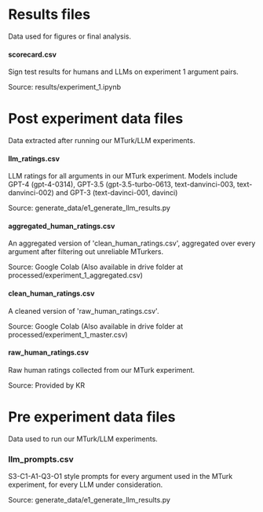 # Results files
Data used for figures or final analysis.

#### scorecard.csv
Sign test results for humans and LLMs on experiment 1 argument pairs.

Source: results/experiment_1.ipynb

# Post experiment data files
Data extracted after running our MTurk/LLM experiments.

#### llm_ratings.csv
LLM ratings for all arguments in our MTurk experiment. Models include GPT-4 (gpt-4-0314), GPT-3.5 (gpt-3.5-turbo-0613, text-danvinci-003, text-danvinci-002) and GPT-3 (text-davinci-001, davinci)

Source: generate_data/e1_generate_llm_results.py

#### aggregated_human_ratings.csv
An aggregated version of 'clean_human_ratings.csv', aggregated over every argument after filtering out unreliable MTurkers.

Source: Google Colab (Also available in drive folder at processed/experiment_1_aggregated.csv)

#### clean_human_ratings.csv
A cleaned version of 'raw_human_ratings.csv'.

Source: Google Colab (Also available in drive folder at processed/experiment_1_master.csv)

#### raw_human_ratings.csv
Raw human ratings collected from our MTurk experiment.

Source: Provided by KR

# Pre experiment data files
Data used to run our MTurk/LLM experiments.

### llm_prompts.csv
S3-C1-A1-Q3-O1 style prompts for every argument used in the MTurk experiment, for every LLM under consideration.

Source: generate_data/e1_generate_llm_results.py

